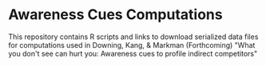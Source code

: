 # Awareness Cues Computations

This repository contains R scripts and links to download serialized data files for computations used in Downing, Kang, & Markman (Forthcoming) "What you don't see can hurt you: Awareness cues to profile indirect competitors"


